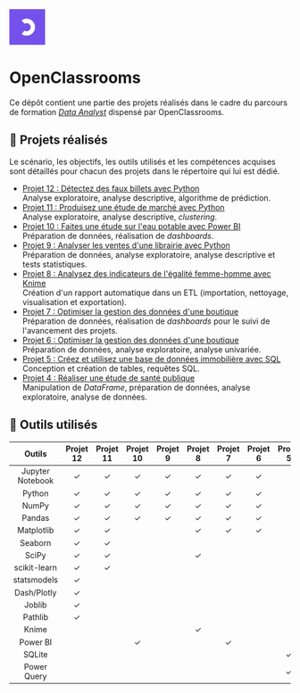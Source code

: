 <img src='./oc-logo.jpeg' width=64x />

# OpenClassrooms
Ce dépôt contient une partie des projets réalisés dans le cadre du parcours de formation *[Data Analyst](https://openclassrooms.com/fr/paths/324-data-analyst)* dispensé par OpenClassrooms.

## &#128209; Projets réalisés

Le scénario, les objectifs, les outils utilisés et les compétences acquises sont détaillés pour chacun des projets dans le répertoire qui lui est dédié.

* [Projet 12 : Détectez des faux billets avec Python](./projets/projet-12/)<br>
Analyse exploratoire, analyse descriptive, algorithme de prédiction.
* [Projet 11 : Produisez une étude de marché avec Python](./projets/projet-11/)<br>
Analyse exploratoire, analyse descriptive, *clustering*.
* [Projet 10 : Faites une étude sur l'eau potable avec Power BI](./projets/projet-10/)<br>
Préparation de données, réalisation de *dashboards*.
* [Projet 9 : Analyser les ventes d'une librairie avec Python](./projets/projet-9/)<br>
Préparation de données, analyse exploratoire, analyse descriptive et tests statistiques.
* [Projet 8 : Analysez des indicateurs de l'égalité femme-homme avec Knime](./projets/projet-8/)<br>
Création d'un rapport automatique dans un ETL (importation, nettoyage, visualisation et exportation).
* [Projet 7 : Optimiser la gestion des données d'une boutique](./projets/projet-7/)<br>
Préparation de données, réalisation de *dashboards* pour le suivi de l'avancement des projets.
* [Projet 6 : Optimiser la gestion des données d'une boutique](./projets/projet-6/)<br>
Préparation de données, analyse exploratoire, analyse univariée.
* [Projet 5 : Créez et utilisez une base de données immobilière avec SQL](./projets/projet-5/)<br>
Conception et création de tables, requêtes SQL.
* [Projet 4 : Réaliser une étude de santé publique](./projets/projet-4/)<br>
Manipulation de *DataFrame*, préparation de données, analyse exploratoire, analyse de données.


## &#128295; Outils utilisés

| Outils              | Projet 12 | Projet 11 | Projet 10 | Projet 9 | Projet 8 | Projet 7 | Projet 6 | Projet 5 | Projet 4 |
|:-------------------:|:---------:|:---------:|:---------:|:--------:|:--------:|:--------:|:--------:|:--------:|:--------:|
| Jupyter Notebook    | &#10003;  | &#10003;  | &#10003;  | &#10003; | &#10003; | &#10003; | &#10003; |          | &#10003; |
| Python              | &#10003;  | &#10003;  | &#10003;  | &#10003; | &#10003; | &#10003; | &#10003; |          | &#10003; |
| NumPy               | &#10003;  | &#10003;  | &#10003;  | &#10003; | &#10003; | &#10003; | &#10003; |          | &#10003; |
| Pandas              | &#10003;  | &#10003;  | &#10003;  | &#10003; | &#10003; | &#10003; | &#10003; |          | &#10003; |
| Matplotlib          | &#10003;  | &#10003;  |           |          | &#10003; | &#10003; | &#10003; |          | &#10003; |
| Seaborn             | &#10003;  | &#10003;  |           |          |          |          |          |          |          |
| SciPy               | &#10003;  | &#10003;  |           |          | &#10003; |          |          |          |          |
| scikit-learn        | &#10003;  | &#10003;  |           |          |          |          |          |          |          |
| statsmodels         | &#10003;  |           |           |          |          |          |          |          |          |
| Dash/Plotly         | &#10003;  |           |           |          |          |          |          |          |          |
| Joblib              | &#10003;  |           |           |          |          |          |          |          |          |
| Pathlib             | &#10003;  |           |           |          |          |          |          |          |          |
| Knime               |           |           |           |          | &#10003; |          |          |          |          |
| Power BI            |           |           | &#10003;  |          |          | &#10003; |          |          |          |
| SQLite              |           |           |           |          |          |          |          | &#10003; |          |
| Power Query         |           |           |           |          |          |          |          | &#10003; |          |
